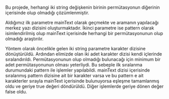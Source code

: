 Bu projede, herhangi iki string değişkenin birinin permütasyonun diğerinin içerisinde olup olmadığı çözümlenmiştir. 

Aldığımız ilk parametre mainText olarak geçmekte ve aramanın yapılacağı merkez yazı dizisini oluşturmaktadır. İkinci parametre ise pattern olarak isimlendirilmiş olup mainText içerisinde herhangi bir permütasyonunun olup olmadığı araştırılır.

Yöntem olarak öncelikle gelen iki string parametre karakter dizisine dönüştürüldü. Ardından elimizde olan iki adet karakter dizisi kendi içlerinde sıralandırıldı. Permütasyonunun olup olmadığı bulunacağı için minimum bir adet permütasyonunun olması yeterliydi. Bu sebeple ilk sıralanma durumundaki pattern ile işlemler yapılabildi. mainText dizisi içerisinde sıralanmış pattern dizisine ait bir karakter varsa ve bu pattern e ait karakterler sırayla mainText içerisinde bulunuyorsa eşleşme tamamlanmış oldu ve geriye true değeri döndürüldü. Diğer işlemlerde geriye dönen değer false oldu.
